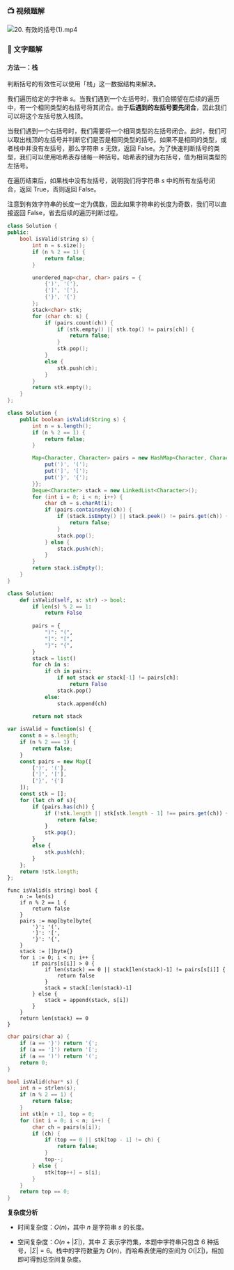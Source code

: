 ### 📺 视频题解  
![20. 有效的括号(1).mp4](fd5011ac-7ea5-4797-86ae-56c2b5e2b21b)

### 📖 文字题解
#### 方法一：栈

判断括号的有效性可以使用「栈」这一数据结构来解决。

我们遍历给定的字符串 $s$。当我们遇到一个左括号时，我们会期望在后续的遍历中，有一个相同类型的右括号将其闭合。由于**后遇到的左括号要先闭合**，因此我们可以将这个左括号放入栈顶。

当我们遇到一个右括号时，我们需要将一个相同类型的左括号闭合。此时，我们可以取出栈顶的左括号并判断它们是否是相同类型的括号。如果不是相同的类型，或者栈中并没有左括号，那么字符串 $s$ 无效，返回 $\text{False}$。为了快速判断括号的类型，我们可以使用哈希表存储每一种括号。哈希表的键为右括号，值为相同类型的左括号。

在遍历结束后，如果栈中没有左括号，说明我们将字符串 $s$ 中的所有左括号闭合，返回 $\text{True}$，否则返回 $\text{False}$。

注意到有效字符串的长度一定为偶数，因此如果字符串的长度为奇数，我们可以直接返回 $\text{False}$，省去后续的遍历判断过程。

```C++ [sol1-C++]
class Solution {
public:
    bool isValid(string s) {
        int n = s.size();
        if (n % 2 == 1) {
            return false;
        }

        unordered_map<char, char> pairs = {
            {')', '('},
            {']', '['},
            {'}', '{'}
        };
        stack<char> stk;
        for (char ch: s) {
            if (pairs.count(ch)) {
                if (stk.empty() || stk.top() != pairs[ch]) {
                    return false;
                }
                stk.pop();
            }
            else {
                stk.push(ch);
            }
        }
        return stk.empty();
    }
};
```

```Java [sol1-Java]
class Solution {
    public boolean isValid(String s) {
        int n = s.length();
        if (n % 2 == 1) {
            return false;
        }

        Map<Character, Character> pairs = new HashMap<Character, Character>() {{
            put(')', '(');
            put(']', '[');
            put('}', '{');
        }};
        Deque<Character> stack = new LinkedList<Character>();
        for (int i = 0; i < n; i++) {
            char ch = s.charAt(i);
            if (pairs.containsKey(ch)) {
                if (stack.isEmpty() || stack.peek() != pairs.get(ch)) {
                    return false;
                }
                stack.pop();
            } else {
                stack.push(ch);
            }
        }
        return stack.isEmpty();
    }
}
```

```Python [sol1-Python3]
class Solution:
    def isValid(self, s: str) -> bool:
        if len(s) % 2 == 1:
            return False
        
        pairs = {
            ")": "(",
            "]": "[",
            "}": "{",
        }
        stack = list()
        for ch in s:
            if ch in pairs:
                if not stack or stack[-1] != pairs[ch]:
                    return False
                stack.pop()
            else:
                stack.append(ch)
        
        return not stack
```

```JavaScript [sol1-JavaScript]
var isValid = function(s) {
    const n = s.length;
    if (n % 2 === 1) {
        return false;
    }
    const pairs = new Map([
        [')', '('],
        [']', '['],
        ['}', '{']
    ]);
    const stk = [];
    for (let ch of s){
        if (pairs.has(ch)) {
            if (!stk.length || stk[stk.length - 1] !== pairs.get(ch)) {
                return false;
            }
            stk.pop();
        } 
        else {
            stk.push(ch);
        }
    };
    return !stk.length;
};
```

```golang [sol1-Golang]
func isValid(s string) bool {
    n := len(s)
    if n % 2 == 1 {
        return false
    }
    pairs := map[byte]byte{
        ')': '(',
        ']': '[',
        '}': '{',
    }
    stack := []byte{}
    for i := 0; i < n; i++ {
        if pairs[s[i]] > 0 {
            if len(stack) == 0 || stack[len(stack)-1] != pairs[s[i]] {
                return false
            }
            stack = stack[:len(stack)-1]
        } else {
            stack = append(stack, s[i])
        }
    }
    return len(stack) == 0
}
```

```C [sol1-C]
char pairs(char a) {
    if (a == '}') return '{';
    if (a == ']') return '[';
    if (a == ')') return '(';
    return 0;
}

bool isValid(char* s) {
    int n = strlen(s);
    if (n % 2 == 1) {
        return false;
    }
    int stk[n + 1], top = 0;
    for (int i = 0; i < n; i++) {
        char ch = pairs(s[i]);
        if (ch) {
            if (top == 0 || stk[top - 1] != ch) {
                return false;
            }
            top--;
        } else {
            stk[top++] = s[i];
        }
    }
    return top == 0;
}
```

**复杂度分析**

- 时间复杂度：$O(n)$，其中 $n$ 是字符串 $s$ 的长度。

- 空间复杂度：$O(n + |\Sigma|)$，其中 $\Sigma$ 表示字符集，本题中字符串只包含 $6$ 种括号，$|\Sigma| = 6$。栈中的字符数量为 $O(n)$，而哈希表使用的空间为 $O(|\Sigma|)$，相加即可得到总空间复杂度。